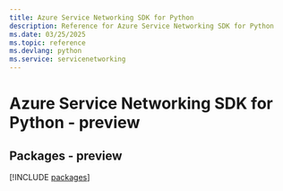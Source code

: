```yaml
---
title: Azure Service Networking SDK for Python
description: Reference for Azure Service Networking SDK for Python
ms.date: 03/25/2025
ms.topic: reference
ms.devlang: python
ms.service: servicenetworking
---
```

# Azure Service Networking SDK for Python - preview
## Packages - preview
[!INCLUDE [packages](service-networking-index.md)]